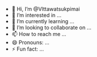 - 👋 Hi, I’m @Vlttawatsukpimai
- 👀 I’m interested in ...
- 🌱 I’m currently learning ...
- 💞️ I’m looking to collaborate on ...
- 📫 How to reach me ...
- 😄 Pronouns: ...
- ⚡ Fun fact: ...

<!---
Vlttawatsukpimai/Vlttawatsukpimai is a ✨ special ✨ repository because its `README.md` (this file) appears on your GitHub profile.
You can click the Preview link to take a look at your changes.
--->
